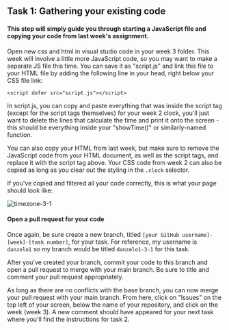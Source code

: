 ## Task 1: Gathering your existing code

#### This step will simply guide you through starting a JavaScript file and copying your code from last week's assignment.

Open new css and html in visual studio code in your week 3 folder.  This week will involve a little more JavaScript code, so you may want to make a separate JS file this time.  You can save it as "script.js" and link this file to your HTML file by adding the following line in your head, right below your CSS file link:

`<script defer src="script.js"></script>`

In script.js, you can copy and paste everything that was inside the script tag (except for the script tags themselves) for your week 2 clock, you'll just want to delete the lines that calculate the time and print it onto the screen - this should be everything inside your "showTime()" or similarly-named function.

You can also copy your HTML from last week, but make sure to remove the JavaScript code from your HTML document, as well as the script tags, and replace it with the script tag above. Your CSS code from week 2 can also be copied as long as you clear out the styling in the `.clock` selector.

If you've copied and filtered all your code correctly, this is what your page should look like:

![timezone-3-1](https://user-images.githubusercontent.com/32557138/106408477-88a79000-640c-11eb-8720-7aec540a9213.png)

#### Open a pull request for your code

Once again, be sure create a new branch, titled `[your GitHub username]-[week]-[task number]`, for your task.  For reference, my username is `danzelo1` so my branch would be titled `danzelo1-3-1` for this task.

After you've created your branch, commit your code to this branch and open a pull request to merge with your main branch.  Be sure to title and comment your pull request appropriately.

As long as there are no conflicts with the base branch, you can now merge your pull request with your main branch. From here, click on "Issues" on the top left of your screen, below the name of your repository, and click on the week (week 3). A new comment should have appeared for your next task where you'll find the instructions for task 2.
